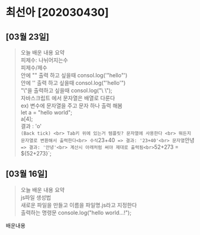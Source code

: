# 최선아 [202030430]

## [03월 23일]
> 오늘 배운 내용 요약 <br />
> 피제수: 나뉘어지는수<br> 
피제수/제수<br>
> 안에 "" 출력 하고 싶을때
>consol.log('"hello"')<br>
> 안에 '' 출력 하고 싶을때
> consol.log("'hello'")<br>
> "\\"을 출력하고 싶을때
> consol.log("\\ \\");<br>
> 자바스크립트 에서 문자열은 배열로 다룬다<br>
> ex) 변수에 문자열을 주고 문자 하나 출력 해봄<br>
> let a = "hello world";<br>
> a[4];<br>
> 결과 : 'o'<br>
> ` (Back tick) <br>
> Tab키 위에 있는거 템플릿? 문자열에 사용한다 <br>
> 뭐든지 문자열로 변환해서 출력한다<br>
> 수식 `23+40`  => 결과: '23+40'<br>
> 문자열 `안녕` => 결과: '안녕'<br>
> 계산시 아래처럼 써야 제대로 출력됨<br>
> `52+273 = ${52+273}`;

## [03월 16일]
> 오늘 배운 내용 요약 <br />
> js파일 생성법<br> 
새로운 파일을 만들고 이름을 파일명.js라고 지정한다<br>
>출력하는 명령문 console.log("hello world...!");<br>
> 

배운내용

<taable>
</taable>
